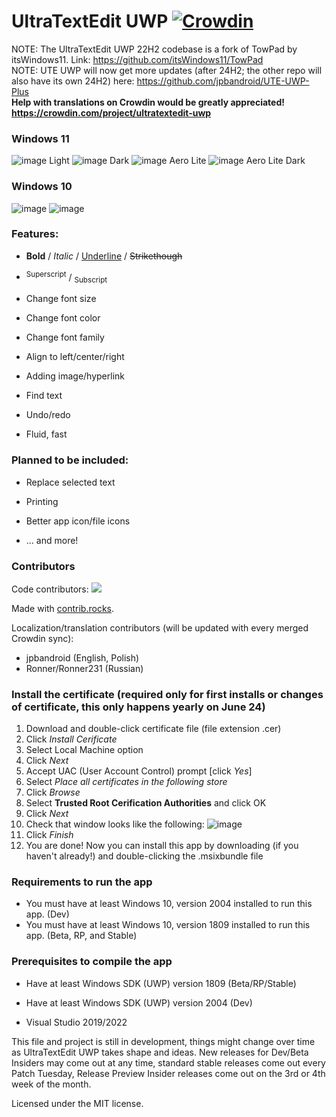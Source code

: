# UltraTextEdit UWP [![Crowdin](https://badges.crowdin.net/ultratextedit-uwp/localized.svg)](https://crowdin.com/project/ultratextedit-uwp)

NOTE: The UltraTextEdit UWP 22H2 codebase is a fork of TowPad by itsWindows11. Link: https://github.com/itsWindows11/TowPad
<br>NOTE: UTE UWP will now get more updates (after 24H2; the other repo will also have its own 24H2) here: https://github.com/jpbandroid/UTE-UWP-Plus
<br><b>Help with translations on Crowdin would be greatly appreciated! https://crowdin.com/project/ultratextedit-uwp</b>

### Windows 11
![image](https://user-images.githubusercontent.com/100033309/210171690-1b38c220-0cf6-4e84-86a5-8eec80460667.png)
Light
![image](https://user-images.githubusercontent.com/100033309/210171746-528da885-dfb4-48b4-8aeb-6f4c60abf7a3.png)
Dark
![image](https://user-images.githubusercontent.com/100033309/210171875-29c0b2d3-2e00-4091-8b6a-acd3bf5d08af.png)
Aero Lite
![image](https://user-images.githubusercontent.com/100033309/210171934-7d76204b-d1f5-4574-92d6-abb0717104c6.png)
Aero Lite Dark

### Windows 10
![image](https://user-images.githubusercontent.com/81253203/133136254-4df31e72-2f6e-4a3c-8d29-5d0806003bd5.png)
![image](https://user-images.githubusercontent.com/81253203/133136586-65c15c90-9469-485e-b845-9579472aaced.png)

### **Features:**

  - **Bold** / *Italic* / <ins>Underline</ins> / ~~Strikethough~~
  
  - <sup>Superscript</sup> / <sub>Subscript</sub>
  
  - Change font size
  
  - Change font color
  
  - Change font family
  
  - Align to left/center/right
  
  - Adding image/hyperlink
  
  - Find text
  
  - Undo/redo
  
  - Fluid, fast
  
### **Planned to be included:**

  - Replace selected text
  
  - Printing
  
  - Better app icon/file icons
  
  - ... and more!

### Contributors
Code contributors:
<a href="https://github.com/jpbandroid/UltraTextEdit-UWP-22H2/graphs/contributors">
  <img src="https://contrib.rocks/image?repo=jpbandroid/UltraTextEdit-UWP-22H2" />
</a>

Made with [contrib.rocks](https://contrib.rocks).

Localization/translation contributors (will be updated with every merged Crowdin sync):
- jpbandroid (English, Polish)
- Ronner/Ronner231 (Russian)

### Install the certificate (required only for first installs or changes of certificate, this only happens yearly on June 24)
1. Download and double-click certificate file (file extension .cer)
2. Click _Install Cerificate_
3. Select Local Machine option
4. Click _Next_
5. Accept UAC (User Account Control) prompt [click _Yes_]
6. Select _Place all certificates in the following store_
7. Click _Browse_
8. Select **Trusted Root Cerification Authorities** and click OK
9. Click _Next_
10. Check that window looks like the following:
![image](https://user-images.githubusercontent.com/100033309/161593278-20d800bf-5132-4454-b237-8b86939f243e.png)
13. Click _Finish_
14. You are done! Now you can install this app by downloading (if you haven't already!) and double-clicking the .msixbundle file


### **Requirements to run the app**

  - You must have at least Windows 10, version 2004 installed to run this app. (Dev)
  - You must have at least Windows 10, version 1809 installed to run this app. (Beta, RP, and Stable)
  
### **Prerequisites to compile the app**

  - Have at least Windows SDK (UWP) version 1809 (Beta/RP/Stable)
  - Have at least Windows SDK (UWP) version 2004 (Dev)
  
  - Visual Studio 2019/2022
  
This file and project is still in development, things might change over time as UltraTextEdit UWP takes shape and ideas.
New releases for Dev/Beta Insiders may come out at any time, standard stable releases come out every Patch Tuesday, Release Preview Insider releases come out on the 3rd or 4th week of the month.

Licensed under the MIT license.
